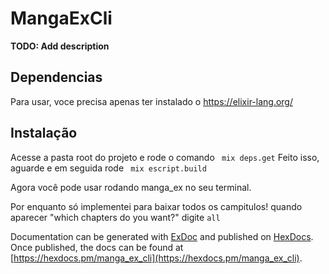 # MangaExCli

**TODO: Add description**

## Dependencias
Para usar, voce precisa apenas ter instalado o https://elixir-lang.org/

## Instalação
Acesse a pasta root do projeto e rode o comando ``` mix deps.get```
Feito isso, aguarde e em seguida rode ``` mix escript.build```

Agora você pode usar rodando manga_ex no seu terminal.

Por enquanto só implementei para baixar todos os campitulos! quando aparecer "which chapters do you want?" digite   ``` all ```


Documentation can be generated with [ExDoc](https://github.com/elixir-lang/ex_doc)
and published on [HexDocs](https://hexdocs.pm). Once published, the docs can
be found at [https://hexdocs.pm/manga_ex_cli](https://hexdocs.pm/manga_ex_cli).

